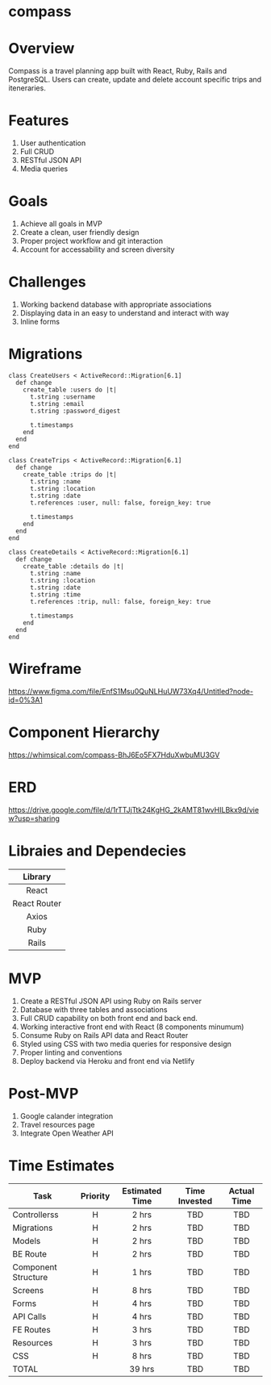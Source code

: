 # compass

# Overview

Compass is a travel planning app built with React, Ruby, Rails and PostgreSQL. Users can create, update and delete account specific trips and iteneraries.

# Features

1.  User authentication
2.  Full CRUD
3.  RESTful JSON API
4.  Media queries

# Goals

1.  Achieve all goals in MVP
2.  Create a clean, user friendly design
3.  Proper project workflow and git interaction
4.  Account for accessability and screen diversity

# Challenges

1.  Working backend database with appropriate associations
2.  Displaying data in an easy to understand and interact with way
3.  Inline forms

# Migrations

```
class CreateUsers < ActiveRecord::Migration[6.1]
  def change
    create_table :users do |t|
      t.string :username
      t.string :email
      t.string :password_digest

      t.timestamps
    end
  end
end

class CreateTrips < ActiveRecord::Migration[6.1]
  def change
    create_table :trips do |t|
      t.string :name
      t.string :location
      t.string :date
      t.references :user, null: false, foreign_key: true

      t.timestamps
    end
  end
end

class CreateDetails < ActiveRecord::Migration[6.1]
  def change
    create_table :details do |t|
      t.string :name
      t.string :location
      t.string :date
      t.string :time
      t.references :trip, null: false, foreign_key: true

      t.timestamps
    end
  end
end
```

# Wireframe

https://www.figma.com/file/EnfS1Msu0QuNLHuUW73Xq4/Untitled?node-id=0%3A1

# Component Hierarchy

https://whimsical.com/compass-BhJ6Eo5FX7HduXwbuMU3GV

# ERD

https://drive.google.com/file/d/1rTTJjTtk24KgHG_2kAMT81wvHILBkx9d/view?usp=sharing

# Libraies and Dependecies

|   Library    |
| :----------: |
|    React     |
| React Router |
|    Axios     |
|     Ruby     |
|    Rails     |

# MVP

1. Create a RESTful JSON API using Ruby on Rails server
2. Database with three tables and associations
3. Full CRUD capability on both front end and back end.
4. Working interactive front end with React (8 components minumum)
5. Consume Ruby on Rails API data and React Router
6. Styled using CSS with two media queries for responsive design
7. Proper linting and conventions
8. Deploy backend via Heroku and front end via Netlify

# Post-MVP

1. Google calander integration
2. Travel resources page
3. Integrate Open Weather API

# Time Estimates

| Task                | Priority | Estimated Time | Time Invested | Actual Time |
| ------------------- | :------: | :------------: | :-----------: | :---------: |
| Controllerss        |    H     |     2 hrs      |      TBD      |     TBD     |
| Migrations          |    H     |     2 hrs      |      TBD      |     TBD     |
| Models              |    H     |     2 hrs      |      TBD      |     TBD     |
| BE Route            |    H     |     2 hrs      |      TBD      |     TBD     |
| Component Structure |    H     |     1 hrs      |      TBD      |     TBD     |
| Screens             |    H     |     8 hrs      |      TBD      |     TBD     |
| Forms               |    H     |     4 hrs      |      TBD      |     TBD     |
| API Calls           |    H     |     4 hrs      |      TBD      |     TBD     |
| FE Routes           |    H     |     3 hrs      |      TBD      |     TBD     |
| Resources           |    H     |     3 hrs      |      TBD      |     TBD     |
| CSS                 |    H     |     8 hrs      |      TBD      |     TBD     |
| TOTAL               |          |     39 hrs     |      TBD      |     TBD     |
